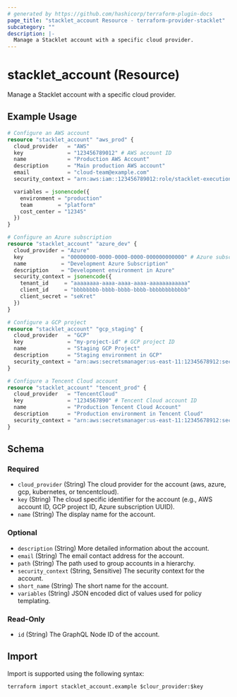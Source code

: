 ```yaml
---
# generated by https://github.com/hashicorp/terraform-plugin-docs
page_title: "stacklet_account Resource - terraform-provider-stacklet"
subcategory: ""
description: |-
  Manage a Stacklet account with a specific cloud provider.
---
```


# stacklet_account (Resource)

Manage a Stacklet account with a specific cloud provider.

## Example Usage

```terraform
# Configure an AWS account
resource "stacklet_account" "aws_prod" {
  cloud_provider   = "AWS"
  key              = "123456789012" # AWS account ID
  name             = "Production AWS Account"
  description      = "Main production AWS account"
  email            = "cloud-team@example.com"
  security_context = "arn:aws:iam::123456789012:role/stacklet-execution"

  variables = jsonencode({
    environment = "production"
    team        = "platform"
    cost_center = "12345"
  })
}

# Configure an Azure subscription
resource "stacklet_account" "azure_dev" {
  cloud_provider = "Azure"
  key            = "00000000-0000-0000-0000-000000000000" # Azure subscription ID
  name           = "Development Azure Subscription"
  description    = "Development environment in Azure"
  security_context = jsonencode({
    tenant_id     = "aaaaaaaa-aaaa-aaaa-aaaa-aaaaaaaaaaaa"
    client_id     = "bbbbbbbb-bbbb-bbbb-bbbb-bbbbbbbbbbbb"
    client_secret = "seKret"
  })
}

# Configure a GCP project
resource "stacklet_account" "gcp_staging" {
  cloud_provider   = "GCP"
  key              = "my-project-id" # GCP project ID
  name             = "Staging GCP Project"
  description      = "Staging environment in GCP"
  security_context = "arn:aws:secretsmanager:us-east-11:12345678912:secret:gcp-staging" # ARN of the secret containing the configuration
}

# Configure a Tencent Cloud account
resource "stacklet_account" "tencent_prod" {
  cloud_provider   = "TencentCloud"
  key              = "1234567890" # Tencent Cloud account ID
  name             = "Production Tencent Cloud Account"
  description      = "Production environment in Tencent Cloud"
  security_context = "arn:aws:secretsmanager:us-east-11:12345678912:secret:tencent-prod" # ARN of the secret containing the configuration
}
```

<!-- schema generated by tfplugindocs -->
## Schema

### Required

- `cloud_provider` (String) The cloud provider for the account (aws, azure, gcp, kubernetes, or tencentcloud).
- `key` (String) The cloud specific identifier for the account (e.g., AWS account ID, GCP project ID, Azure subscription UUID).
- `name` (String) The display name for the account.

### Optional

- `description` (String) More detailed information about the account.
- `email` (String) The email contact address for the account.
- `path` (String) The path used to group accounts in a hierarchy.
- `security_context` (String, Sensitive) The security context for the account.
- `short_name` (String) The short name for the account.
- `variables` (String) JSON encoded dict of values used for policy templating.

### Read-Only

- `id` (String) The GraphQL Node ID of the account.

## Import

Import is supported using the following syntax:

```shell
terraform import stacklet_account.example $clour_provider:$key
```
